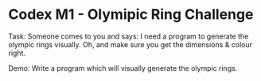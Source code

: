 Codex M1 - Olymipic Ring Challenge
=======================

Task: Someone comes to you and says: I need a program to generate the olympic rings visually. Oh, and make sure you get the dimensions & colour right.

Demo: Write a program which will visually generate the olympic rings.
